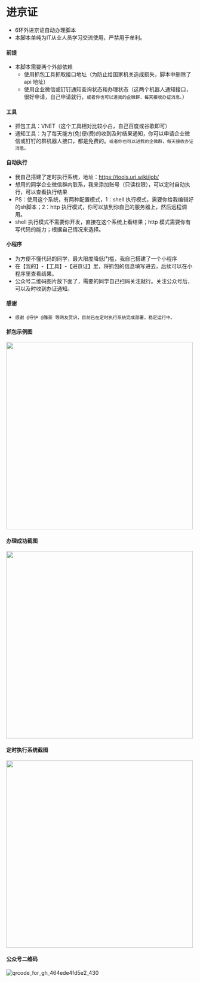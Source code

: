 # 进京证
- 6环外进京证自动办理脚本
- 本脚本单纯为IT从业人员学习交流使用，严禁用于牟利。

#### 前提
- 本脚本需要两个外部依赖
  - 使用抓包工具抓取接口地址（为防止给国家机关造成损失，脚本中删除了 api 地址）
  - 使用企业微信或钉钉通知查询状态和办理状态（这两个机器人通知接口，很好申请，自己申请就行，```或者你也可以进我的企微群，每天接收办证消息。```）

#### 工具
- 抓包工具：VNET（这个工具相对比较小白，自己百度或谷歌即可）
- 通知工具：为了每天能方(免)便(费)的收到及时结果通知，你可以申请企业微信或钉钉的群机器人接口，都是免费的。```或者你也可以进我的企微群，每天接收办证消息。```

#### 自动执行
- 我自己搭建了定时执行系统，地址：https://tools.uri.wiki/job/
- 想用的同学企业微信群内联系，我来添加账号（只读权限），可以定时自动执行，可以查看执行结果
- PS：使用这个系统，有两种配置模式，1：shell 执行模式，需要你给我编辑好的sh脚本；2：http 执行模式，你可以放到你自己的服务器上，然后远程调用。
- shell 执行模式不需要你开发，直接在这个系统上看结果；http 模式需要你有写代码的能力；根据自己情况来选择。

#### 小程序
- 为方便不懂代码的同学，最大限度降低门槛，我自己搭建了一个小程序
- 在【我的】-【工具】-【进京证】里，将抓包的信息填写进去，后续可以在小程序里查看结果。
- 公众号二维码图片放下面了，需要的同学自己扫码关注就行。关注公众号后，可以及时收到办证通知。

#### 感谢
- ```感谢 @守护 @雅荼 等网友赏识，目前已在定时执行系统完成部署，稳定运行中。```

#### 抓包示例图
<img src="https://user-images.githubusercontent.com/12424760/177174535-c1cd0b16-a0d6-42e1-9638-db32277f5e49.jpeg" height="500px"/>

#### 办理成功截图
<img src="https://user-images.githubusercontent.com/12424760/177170494-e2f05493-224f-4030-ba14-1376323c269f.png" height="500px"/>

#### 定时执行系统截图
<img src="https://user-images.githubusercontent.com/12424760/210518930-4c348b63-75f0-4671-8e11-596318af13d8.jpg" height="500px"/>

#### 公众号二维码
![qrcode_for_gh_464ede4fd5e2_430](https://github.com/woodheader/jjz/assets/12424760/fd4169d0-4268-4d88-b008-035f4cc36345)


